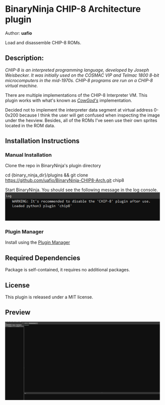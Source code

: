 # BinaryNinja CHIP-8 Architecture plugin
Author: **uafio**

Load and disassemble CHIP-8 ROMs.
## Description:
_CHIP-8 is an interpreted programming language, developed by Joseph Weisbecker. It was initially used on the COSMAC VIP and Telmac 1800 8-bit microcomputers in the mid-1970s. CHIP-8 programs are run on a CHIP-8 virtual machine._

There are multiple implementations of the CHIP-8 Interpreter VM. This plugin works with what's known as [_CowGod's_](http://devernay.free.fr/hacks/chip8/C8TECH10.HTM) implementation.

Decided not to implement the interpreter data segment at virtual address 0-0x200 because I think the user will get confused when inspecting the image under the hexview. Besides, all of the ROMs I've seen use their own sprites located in the ROM data.

## Installation Instructions

### Manual Installation
Clone the repo in BinaryNinja's plugin directory

cd {binary_ninja_dir}/plugins && git clone https://github.com/uafio/BinaryNinja-CHIP8-Arch.git chip8

Start BinaryNinja. You should see the following message in the log console.
![console](assets/log_console.png)

### Plugin Manager
Install using the [Plugin Manager](https://docs.binary.ninja/guide/plugins.html#plugin-manager)

## Required Dependencies

Package is self-contained, it requires no additional packages.

## License

This plugin is released under a MIT license.

## Preview
![chip8gif](assets/chip8arch.gif)
